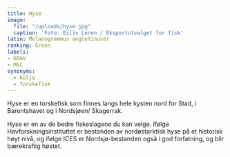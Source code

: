 ```yaml
---
title: Hyse
image:
  file: "/uploads/hyse.jpg"
  caption: 'Foto: Eiliv Leren / Eksportutvalget for fisk'
latin: Melanogrammus aeglefinuser
ranking: Green
labels:
- KRAV
- MSC
synonyms: 
  - Kolje
  - Torskefisk
---
```


Hyse er en torskefisk som finnes langs hele kysten nord for Stad, i Barentshavet og i Nordsjøen/ Skagerrak.

Hyse er en av de bedre fiskeslagene du kan velge. Ifølge Havforskningsinstituttet er bestanden av nordøstarktisk hyse på et historisk høyt nivå, og ifølge ICES er Nordsjø-bestanden også i god forfatning, og blir bærekraftig høstet.
